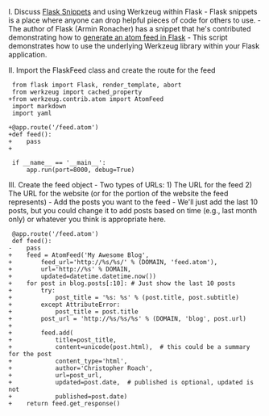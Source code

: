 I. Discuss [Flask Snippets][snippets] and using Werkzeug within Flask
    - Flask snippets is a place where anyone can drop helpful pieces of code for others to use.
    - The author of Flask (Armin Ronacher) has a snippet that he's contributed demonstrating how to [generate an atom feed in Flask][atom]
    - This script demonstrates how to use the underlying Werkzeug library within your Flask application.

II. Import the FlaskFeed class and create the route for the feed

     from flask import Flask, render_template, abort
     from werkzeug import cached_property
    +from werkzeug.contrib.atom import AtomFeed
     import markdown
     import yaml

    +@app.route('/feed.atom')
    +def feed():
    +    pass
    +

     if __name__ == '__main__':
         app.run(port=8000, debug=True)

III. Create the feed object
    - Two types of URLs:
        1) The URL for the feed
        2) The URL for the website (or for the portion of the website the feed represents)
    - Add the posts you want to the feed
        - We'll just add the last 10 posts, but you could change it to add posts based on time (e.g., last month only) or whatever you think is appropriate here.

     @app.route('/feed.atom')
     def feed():
    -    pass
    +    feed = AtomFeed('My Awesome Blog',
    +        feed_url='http://%s/%s/' % (DOMAIN, 'feed.atom'),
    +        url='http://%s' % DOMAIN,
    +        updated=datetime.datetime.now())
    +    for post in blog.posts[:10]: # Just show the last 10 posts
    +        try:
    +            post_title = '%s: %s' % (post.title, post.subtitle)
    +        except AttributeError:
    +            post_title = post.title
    +        post_url = 'http://%s/%s/%s' % (DOMAIN, 'blog', post.url)
    +
    +        feed.add(
    +            title=post_title,
    +            content=unicode(post.html),  # this could be a summary for the post
    +            content_type='html',
    +            author='Christopher Roach',
    +            url=post_url,
    +            updated=post.date,  # published is optional, updated is not
    +            published=post.date)
    +    return feed.get_response()



[snippets]: http://flask.pocoo.org/snippets/
[atom]: http://flask.pocoo.org/snippets/10/
